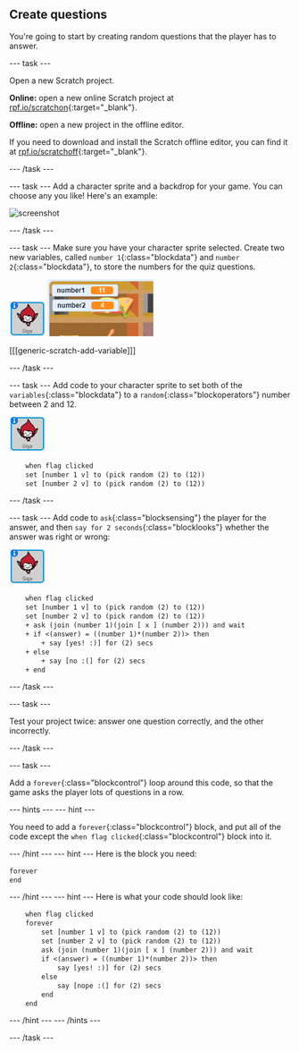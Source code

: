 ## Create questions

You're going to start by creating random questions that the player has to answer.

--- task ---

Open a new Scratch project.

**Online:** open a new online Scratch project at [rpf.io/scratchon](http://rpf.io/scratchon){:target="_blank"}.

**Offline:** open a new project in the offline editor.

If you need to download and install the Scratch offline editor, you can find it at [rpf.io/scratchoff](http://rpf.io/scratchoff){:target="_blank"}.

--- /task ---

--- task ---
Add a character sprite and a backdrop for your game. You can choose any you like! Here's an example:

![screenshot](images/brain-setting.png)

--- /task ---

--- task ---
Make sure you have your character sprite selected. Create two new variables, called `number 1`{:class="blockdata"} and `number 2`{:class="blockdata"}, to store the numbers for the quiz questions.

![screenshot](images/giga-sprite.png)
![screenshot](images/brain-variables.png)

[[[generic-scratch-add-variable]]]

--- /task ---

--- task ---
Add code to your character sprite to set both of the `variables`{:class="blockdata"} to a `random`{:class="blockoperators"} number between 2 and 12.

![screenshot](images/giga-sprite.png)

```blocks
	when flag clicked
	set [number 1 v] to (pick random (2) to (12))
	set [number 2 v] to (pick random (2) to (12))
```

--- /task ---

--- task ---
Add code to `ask`{:class="blocksensing"} the player for the answer, and then `say for 2 seconds`{:class="blocklooks"} whether the answer was right or wrong:

![screenshot](images/giga-sprite.png)

```blocks
	when flag clicked
	set [number 1 v] to (pick random (2) to (12))
	set [number 2 v] to (pick random (2) to (12))
	+ ask (join (number 1)(join [ x ] (number 2))) and wait
	+ if <(answer) = ((number 1)*(number 2))> then
		+ say [yes! :)] for (2) secs
	+ else
		+ say [no :(] for (2) secs
	+ end
```
--- /task ---

--- task ---

Test your project twice: answer one question correctly, and the other incorrectly.

--- /task ---

--- task ---

Add a `forever`{:class="blockcontrol"} loop around this code, so that the game asks the player lots of questions in a row.

--- hints ---
--- hint ---

You need to add a `forever`{:class="blockcontrol"} block, and put all of the code except the `when flag clicked`{:class="blockcontrol"} block into it.

--- /hint ---
--- hint ---
Here is the block you need:

```blocks
forever
end
```
--- /hint ---
--- hint ---
Here is what your code should look like:
```blocks
	when flag clicked
    forever
    	set [number 1 v] to (pick random (2) to (12))
    	set [number 2 v] to (pick random (2) to (12))
    	ask (join (number 1)(join [ x ] (number 2))) and wait
    	if <(answer) = ((number 1)*(number 2))> then
    		say [yes! :)] for (2) secs
    	else
    		say [nope :(] for (2) secs
    	end
    end
```
--- /hint ---
--- /hints ---

--- /task ---
